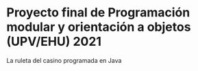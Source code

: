# Proyecto final de Programación modular y orientación a objetos (UPV/EHU) 2021
La ruleta del casino programada en Java
